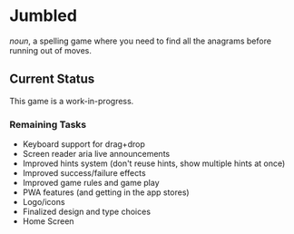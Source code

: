 # Jumbled

_noun_, a spelling game where you need to find all the anagrams before running out of moves.

## Current Status

This game is a work-in-progress.

### Remaining Tasks

- Keyboard support for drag+drop
- Screen reader aria live announcements
- Improved hints system (don't reuse hints, show multiple hints at once)
- Improved success/failure effects
- Improved game rules and game play
- PWA features (and getting in the app stores)
- Logo/icons
- Finalized design and type choices
- Home Screen
